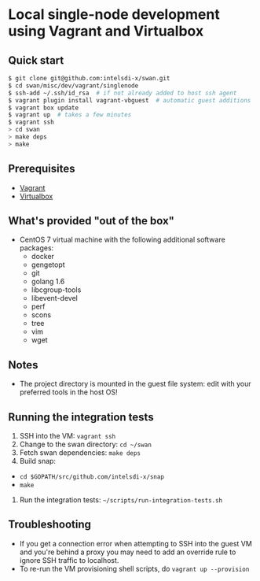 # Local single-node development using Vagrant and Virtualbox

## Quick start

```sh
$ git clone git@github.com:intelsdi-x/swan.git
$ cd swan/misc/dev/vagrant/singlenode
$ ssh-add ~/.ssh/id_rsa  # if not already added to host ssh agent
$ vagrant plugin install vagrant-vbguest  # automatic guest additions
$ vagrant box update
$ vagrant up  # takes a few minutes
$ vagrant ssh
> cd swan
> make deps
> make
```

## Prerequisites

- [Vagrant](https://vagrantup.com)
- [Virtualbox](https://www.virtualbox.org/wiki/Downloads)

## What's provided "out of the box"

- CentOS 7 virtual machine with the following additional software packages:
  - docker
  - gengetopt
  - git
  - golang 1.6
  - libcgroup-tools
  - libevent-devel
  - perf
  - scons
  - tree
  - vim
  - wget

## Notes

- The project directory is mounted in the guest file system: edit with your
  preferred tools in the host OS!

## Running the integration tests

1. SSH into the VM: `vagrant ssh`
1. Change to the swan directory: `cd ~/swan`
1. Fetch swan dependencies: `make deps`
1. Build snap:
  - `cd $GOPATH/src/github.com/intelsdi-x/snap`
  - `make`
1. Run the integration tests: `~/scripts/run-integration-tests.sh`

## Troubleshooting

- If you get a connection error when attempting to SSH into the guest
  VM and you're behind a proxy you may need to add an override rule to ignore
  SSH traffic to localhost.
- To re-run the VM provisioning shell scripts, do
  `vagrant up --provision`
